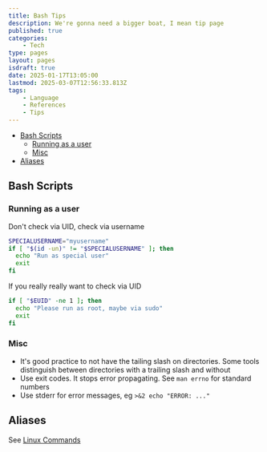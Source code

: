 ```yaml
---
title: Bash Tips
description: We're gonna need a bigger boat, I mean tip page
published: true
categories:
    - Tech
type: pages
layout: pages
isdraft: true
date: 2025-01-17T13:05:00
lastmod: 2025-03-07T12:56:33.813Z
tags:
    - Language
    - References
    - Tips
---
```



<!--- cSpell:disable --->
* [Bash Scripts](#bash-scripts)
  * [Running as a user](#running-as-a-user)
  * [Misc](#misc)
* [Aliases](#aliases)
<!--- cSpell:enable --->

## Bash Scripts

### Running as a user

Don't check via UID, check via username

```bash
SPECIALUSERNAME="myusername"
if [ "$(id -un)" != "$SPECIALUSERNAME" ]; then
  echo "Run as special user"
  exit
fi
```

If you really really want to check via UID

```bash
if [ "$EUID" -ne 1 ]; then
  echo "Please run as root, maybe via sudo"
  exit
fi
```

### Misc

* It's good practice to not have the tailing slash on directories. Some tools distinguish between directories with a trailing slash and without
* Use exit codes. It stops error propagating. See `man errno` for standard numbers
* Use stderr for error messages, eg `>&2 echo "ERROR: ..."`

## Aliases

See [Linux Commands](linux-commands.md#aliases)
